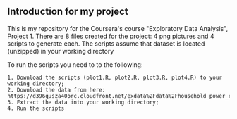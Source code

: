 ## Introduction for my project

This is my repository for the Coursera's course "Exploratory Data Analysis", Project 1. 
There are 8 files created for the project: 4 png pictures and 4 scripts to generate each.
The scripts assume that dataset is located (unzipped) in your working directory

To run the scripts you need to to the following:

    1. Download the scripts (plot1.R, plot2.R, plot3.R, plot4.R) to your working directory;
    2. Download the data from here: https://d396qusza40orc.cloudfront.net/exdata%2Fdata%2Fhousehold_power_consumption.zip;
    3. Extract the data into your working directory;
    4. Run the scripts
